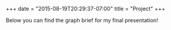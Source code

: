 +++
date = "2015-08-19T20:29:37-07:00"
title = "Project"
+++

Below you can find the graph brief for my final presentation!
